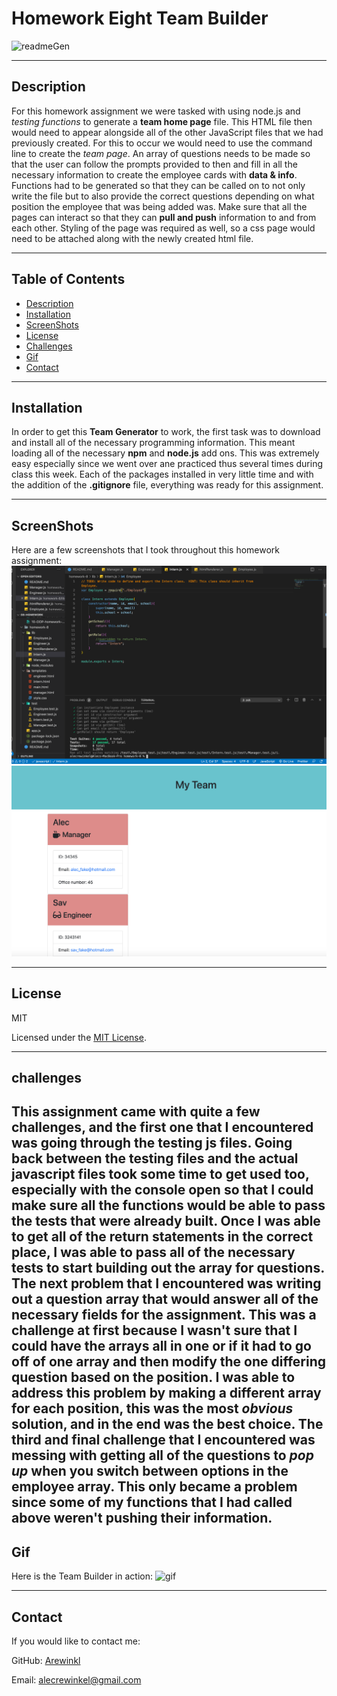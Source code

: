 # Homework Eight Team Builder 

![readmeGen](https://img.shields.io/github/languages/top/arewinkl/teamGenerator?color=green&label=JavaScript)

---

## Description
For this homework assignment we were tasked with using node.js and *testing functions* to generate a **team home page** file. This HTML file then would need to appear alongside all of the other JavaScript files that we had previously created. For this to occur we would need to use the command line to create the *team page*. An array of questions needs to be made so that the user can follow the prompts provided to then and fill in all the necessary information to create the employee cards with __data & info__. Functions had to be generated so that they can be called on to not only write the file but to also provide the correct questions depending on what position the employee that was being added was. Make sure that all the pages can interact so that they can __pull and push__ information to and from each other. Styling of the page was required as well, so a css page would need to be attached along with the newly created html file.


---

## Table of Contents
* [Description](#description)
* [Installation](#installation)
* [ScreenShots](#screenshots)
* [License](#license)
* [Challenges](#challenges)
* [Gif](#gif)
* [Contact](#contact)

---

## Installation

In order to get this __Team Generator__ to work, the first task was to download and install all of the necessary programming information. This meant loading all of the necessary __npm__ and __node.js__ add ons. This was extremely easy especially since we went over ane practiced thus several times during class this week. Each of the packages installed in very little time and with the addition of the __.gitignore__ file, everything was ready for this assignment.


---

## ScreenShots

Here are a few screenshots that I took throughout this homework assignment:
![screen shot](Assets/testBuilder.png)
![screen shot](Assets/employeetestpage.png)

---

## License

MIT


Licensed under the [MIT License](LICENSE).

---

## challenges

This assignment came with quite a few challenges, and the first one that I encountered was going through the __testing js files__. Going back between the testing files and the actual javascript files took some time to get used too, especially with the console open so that I could make sure all the functions would be able to pass the tests that were already built. Once I was able to get all of the return statements in the correct place, I was able to pass all of the necessary tests to start building out the array for questions. The next problem that I encountered was writing out a __question array__ that would answer all of the necessary fields for the assignment. This was a challenge at first because I wasn't sure that I could have the arrays all in one or if it had to go off of one array and then modify the one differing question based on the position. I was able to address this problem by making a different array for each position, this was the most *obvious* solution, and in the end was the best choice. The third and final challenge that I encountered was messing with getting all of the questions to *pop up* when you switch between options in the employee array. This only became a problem since some of my functions that I had called above weren't __pushing__ their information.
---

## Gif

Here is the Team Builder in action:
![gif](Assets/teamBuilder.gif)

---

## Contact

If you would like to contact me:

GitHub: [Arewinkl](https://github.com/arewinkl)

Email: alecrewinkel@gmail.com


